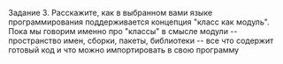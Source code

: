 Задание 3.
Расскажите, как в выбранном вами языке программирования поддерживается концепция "класс как модуль".
Пока мы говорим именно про "классы" в смысле модули -- пространство имен, сборки, пакеты, библиотеки -- все что содержит готовый код и что можно импортировать в свою программу